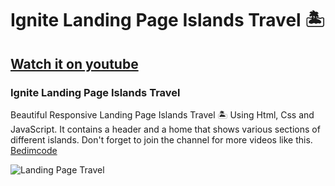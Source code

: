 # Ignite Landing Page Islands Travel 🏝️
## [Watch it on youtube](https://youtu.be/6GBVaHH_6bQ)
### Ignite Landing Page Islands Travel
Beautiful Responsive Landing Page Islands Travel 🏝️ Using Html, Css and JavaScript. It contains a header and a home that shows various sections of different islands.
Don't forget to join the channel for more videos like this. [Bedimcode](https://www.youtube.com/c/Bedimcode)

![Landing Page Travel](/preview.png)
